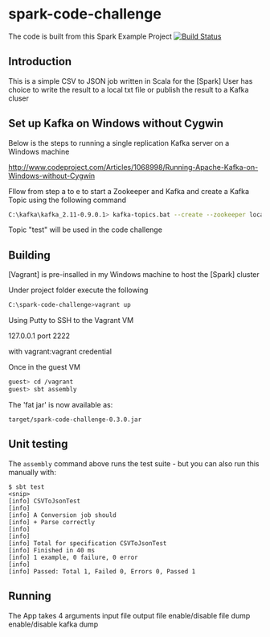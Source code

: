 # spark-code-challenge

The code is built from this Spark Example Project
[![Build Status](https://travis-ci.org/snowplow/spark-example-project.png)](https://travis-ci.org/snowplow/spark-example-project)

## Introduction

This is a simple CSV to JSON job written in Scala for the [Spark]
User has choice to write the result to a local txt file or publish the result to a Kafka cluser

## Set up Kafka on Windows without Cygwin
Below is the steps to running a single replication Kafka server on a Windows machine

http://www.codeproject.com/Articles/1068998/Running-Apache-Kafka-on-Windows-without-Cygwin

Fllow from step a to e to start a Zookeeper and Kafka and create a Kafka Topic using the following command

```bash
C:\kafka\kafka_2.11-0.9.0.1> kafka-topics.bat --create --zookeeper localhost:2181 --replication-factor 1 --partitions 1 --topic test
```

Topic "test" will be used in the code challenge

## Building

[Vagrant] is pre-insalled in my Windows machine to host the [Spark] cluster

Under project folder execute the following

```bash
C:\spark-code-challenge>vagrant up
```

Using Putty to SSH to the Vagrant VM

127.0.0.1 port 2222

with vagrant:vagrant credential

Once in the guest VM

```bash
guest> cd /vagrant
guest> sbt assembly
```

The 'fat jar' is now available as:

    target/spark-code-challenge-0.3.0.jar

## Unit testing

The `assembly` command above runs the test suite - but you can also run this manually with:

    $ sbt test
    <snip>
    [info] CSVToJsonTest
	[info]
	[info] A Conversion job should
	[info] + Parse correctly
	[info]
	[info]
	[info] Total for specification CSVToJsonTest
	[info] Finished in 40 ms
	[info] 1 example, 0 failure, 0 error
	[info]
	[info] Passed: Total 1, Failed 0, Errors 0, Passed 1
	
## Running

The App takes 4 arguments
input file
output file
enable/disable file dump
enable/disable kafka dump


